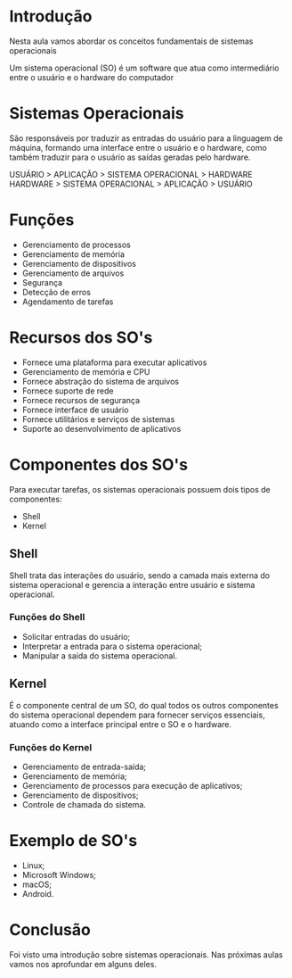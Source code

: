 # Introdução

Nesta aula vamos abordar os conceitos fundamentais de sistemas operacionais

Um sistema operacional (SO) é um software que atua como intermediário entre o usuário e o hardware do computador

# Sistemas Operacionais

São responsáveis por traduzir as entradas do usuário para a linguagem de máquina, formando uma interface entre o usuário e o hardware, como também traduzir para o usuário as saídas geradas pelo hardware.

USUÁRIO > APLICAÇÃO > SISTEMA OPERACIONAL > HARDWARE
HARDWARE > SISTEMA OPERACIONAL > APLICAÇÃO > USUÁRIO

# Funções

- Gerenciamento de processos
- Gerenciamento de memória
- Gerenciamento de dispositivos
- Gerenciamento de arquivos
- Segurança
- Detecção de erros
- Agendamento de tarefas

# Recursos dos SO's

- Fornece uma plataforma para executar aplicativos
- Gerenciamento de memória e CPU
- Fornece abstração do sistema de arquivos
- Fornece suporte de rede
- Fornece recursos de segurança
- Fornece interface de usuário
- Fornece utilitários e serviços de sistemas
- Suporte ao desenvolvimento de aplicativos

# Componentes dos SO's

Para executar tarefas, os sistemas operacionais possuem dois tipos de componentes:

- Shell
- Kernel

## Shell

Shell trata das interações do usuário, sendo a camada mais externa do sistema operacional e gerencia a interação entre usuário e sistema operacional.

### Funções do Shell

- Solicitar entradas do usuário;
- Interpretar a entrada para o sistema operacional;
- Manipular a saída do sistema operacional.

## Kernel

É o componente central de um SO, do qual todos os outros componentes do sistema operacional dependem para fornecer serviços essenciais, atuando como a interface principal entre o SO e o hardware.

### Funções do Kernel

- Gerenciamento de entrada-saída;
- Gerenciamento de memória;
- Gerenciamento de processos para execução de aplicativos;
- Gerenciamento de dispositivos;
- Controle de chamada do sistema.

# Exemplo de SO's

- Linux;
- Microsoft Windows;
- macOS;
- Android.

# Conclusão

Foi visto uma introdução sobre sistemas operacionais. Nas próximas aulas vamos nos aprofundar em alguns deles.